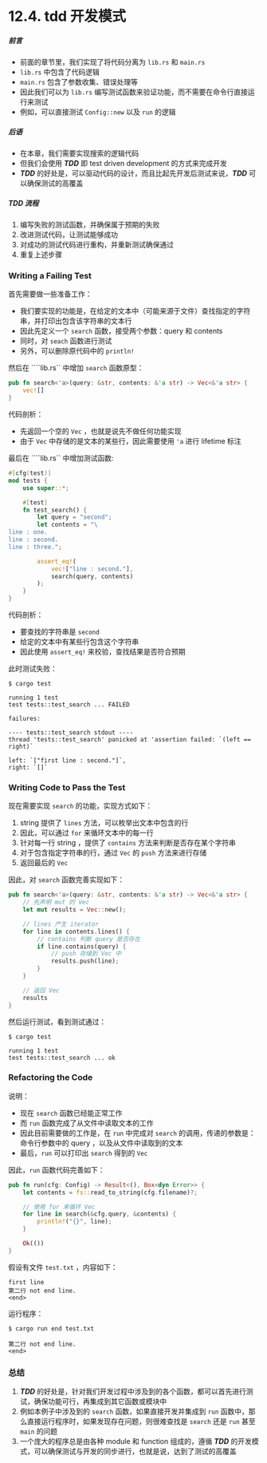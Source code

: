 # 12.4. tdd 开发模式

##### 前言

- 前面的章节里，我们实现了将代码分离为 ```lib.rs``` 和 ```main.rs```
- ```lib.rs``` 中包含了代码逻辑
- ```main.rs``` 包含了参数收集、错误处理等
- 因此我们可以为 ```lib.rs``` 编写测试函数来验证功能，而不需要在命令行直接运行来测试
- 例如，可以直接测试 ```Config::new``` 以及 ```run``` 的逻辑

##### 后语

- 在本章，我们需要实现搜索的逻辑代码
- 但我们会使用 ***TDD*** 即 test driven development 的方式来完成开发
- ***TDD*** 的好处是，可以驱动代码的设计，而且比起先开发后测试来说，***TDD*** 可以确保测试的高覆盖

##### TDD 流程

1. 编写失败的测试函数，并确保属于预期的失败
2. 改进测试代码，让测试能够成功
3. 对成功的测试代码进行重构，并重新测试确保通过
4. 重复上述步骤

### Writing a Failing Test

首先需要做一些准备工作：
- 我们要实现的功能是，在给定的文本中（可能来源于文件）查找指定的字符串，并打印出包含该字符串的文本行
- 因此先定义一个 ```search``` 函数，接受两个参数：query 和 contents
- 同时，对 ```seach``` 函数进行测试
- 另外，可以删除原代码中的 ```println!``` 

然后在 ````lib.rs`` 中增加 ```search``` 函数原型：
```rust
pub fn search<'a>(query: &str, contents: &'a str) -> Vec<&'a str> {
    vec![]
}
```

代码剖析：
- 先返回一个空的 ```Vec``` ，也就是说先不做任何功能实现
- 由于 ```Vec``` 中存储的是文本的某些行，因此需要使用 ```'a``` 进行 lifetime 标注

最后在 ````lib.rs`` 中增加测试函数:
```rust
#[cfg(test)]
mod tests {
    use super::*;

    #[test]
    fn test_search() {
        let query = "second";
        let contents = "\
line : one.
line : second.
line : three.";

        assert_eq!(
            vec!["line : second."],
            search(query, contents)
        );
    }
}
```

代码剖析：
- 要查找的字符串是 ```second```
- 给定的文本中有某些行包含这个字符串
- 因此使用 ```assert_eq!``` 来校验，查找结果是否符合预期

此时测试失败：
```text
$ cargo test

running 1 test
test tests::test_search ... FAILED

failures:

---- tests::test_search stdout ----
thread 'tests::test_search' panicked at 'assertion failed: `(left == right)`

left: `["first line : second."]`,
right: `[]`
```

### Writing Code to Pass the Test

现在需要实现 ```search``` 的功能，实现方式如下：
1. string 提供了 ```lines``` 方法，可以枚举出文本中包含的行
2. 因此，可以通过 ```for``` 来循环文本中的每一行
3. 针对每一行 string ，提供了 ```contains``` 方法来判断是否存在某个字符串
4. 对于包含指定字符串的行，通过 ```Vec``` 的 ```push``` 方法来进行存储
5. 返回最后的 ```Vec```

因此，对 ```search``` 函数完善实现如下：
```rust
pub fn search<'a>(query: &str, contents: &'a str) -> Vec<&'a str> {
    // 先声明 mut 的 Vec
    let mut results = Vec::new();

    // lines 产生 iterator
    for line in contents.lines() {
        // contains 判断 query 是否存在
        if line.contains(query) {
            // push 存储到 Vec 中
            results.push(line);
        }
    }

    // 返回 Vec
    results
}
```

然后运行测试，看到测试通过：
```text
$ cargo test

running 1 test
test tests::test_search ... ok
```

### Refactoring the Code

说明：
- 现在 ```search``` 函数已经能正常工作
- 而 ```run``` 函数完成了从文件中读取文本的工作
- 因此目前需要做的工作是，在 ```run``` 中完成对 ```search``` 的调用，传递的参数是：命令行参数中的 query ，以及从文件中读取到的文本
- 最后，```run``` 可以打印出 ```search``` 得到的 ```Vec```

因此，```run``` 函数代码完善如下：
```rust
pub fn run(cfg: Config) -> Result<(), Box<dyn Error>> {
    let contents = fs::read_to_string(cfg.filename)?;

    // 使用 for 来循环 Vec
    for line in search(&cfg.query, &contents) {
        println!("{}", line);
    }

    Ok(())
}
```

假设有文件 ```test.txt``` ，内容如下：
```text
first line
第二行 not end line.
<end>
```

运行程序：
```text
$ cargo run end test.txt

第二行 not end line.
<end>
```

### 总结

1. ***TDD*** 的好处是，针对我们开发过程中涉及到的各个函数，都可以首先进行测试，确保功能可行，再集成到其它函数或模块中
2. 例如本例子中涉及到的 ```search``` 函数，如果直接开发并集成到 ```run``` 函数中，那么直接运行程序时，如果发现存在问题，则很难查找是 ```search``` 还是 ```run``` 甚至 ```main``` 的问题
3. 一个庞大的程序总是由各种 module 和 function 组成的，遵循 ***TDD*** 的开发模式，可以确保测试与开发的同步进行，也就是说，达到了测试的高覆盖
